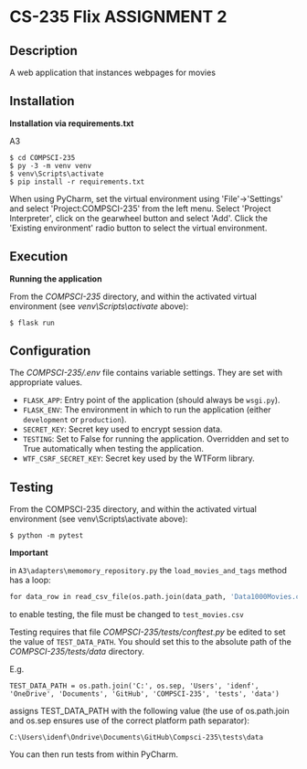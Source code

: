 # CS-235 Flix ASSIGNMENT 2

## Description

A web application that instances webpages for movies
## Installation

**Installation via requirements.txt**

A3

```shell
$ cd COMPSCI-235
$ py -3 -m venv venv
$ venv\Scripts\activate
$ pip install -r requirements.txt
```

When using PyCharm, set the virtual environment using 'File'->'Settings' and select 'Project:COMPSCI-235' from the left menu. Select 'Project Interpreter', click on the gearwheel button and select 'Add'. Click the 'Existing environment' radio button to select the virtual environment. 

## Execution

**Running the application**

From the *COMPSCI-235* directory, and within the activated virtual environment (see *venv\Scripts\activate* above):

````shell
$ flask run
```` 


## Configuration

The *COMPSCI-235/.env* file contains variable settings. They are set with appropriate values.

* `FLASK_APP`: Entry point of the application (should always be `wsgi.py`).
* `FLASK_ENV`: The environment in which to run the application (either `development` or `production`).
* `SECRET_KEY`: Secret key used to encrypt session data.
* `TESTING`: Set to False for running the application. Overridden and set to True automatically when testing the application.
* `WTF_CSRF_SECRET_KEY`: Secret key used by the WTForm library.


## Testing
From the COMPSCI-235 directory, and within the activated virtual environment (see venv\Scripts\activate above):

```
$ python -m pytest
```

**Important**
 
 in `A3\adapters\memomory_repository.py` the `load_movies_and_tags` method has a loop:
 
```def load_movies_and_tags(data_path: str, repo: MemoryRepository):
for data_row in read_csv_file(os.path.join(data_path, 'Data1000Movies.csv')):
```
to enable testing, the file must be changed to `test_movies.csv`

Testing requires that file *COMPSCI-235/tests/conftest.py* be edited to set the value of `TEST_DATA_PATH`. You should set this to the absolute path of the *COMPSCI-235/tests/data* directory. 

E.g. 

`TEST_DATA_PATH = os.path.join('C:', os.sep, 'Users', 'idenf', 'OneDrive', 'Documents', 'GitHub', 'COMPSCI-235', 'tests', 'data')`

assigns TEST_DATA_PATH with the following value (the use of os.path.join and os.sep ensures use of the correct platform path separator):

`C:\Users\idenf\Ondrive\Documents\GitHub\Compsci-235\tests\data`

You can then run tests from within PyCharm.

 
